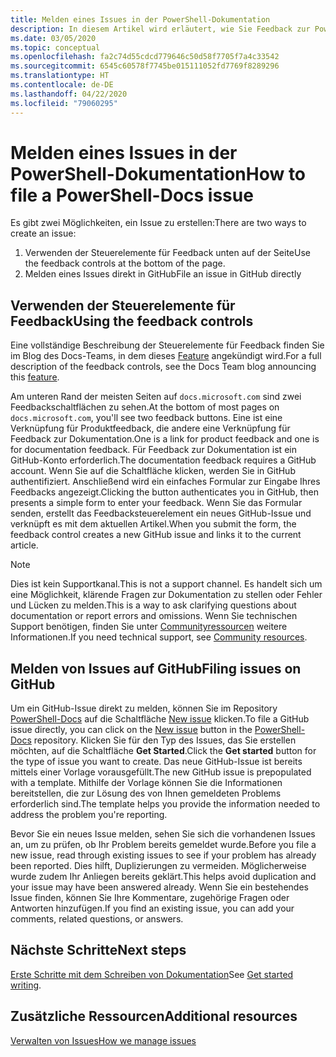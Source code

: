 ```yaml
---
title: Melden eines Issues in der PowerShell-Dokumentation
description: In diesem Artikel wird erläutert, wie Sie Feedback zur PowerShell-Dokumentation geben.
ms.date: 03/05/2020
ms.topic: conceptual
ms.openlocfilehash: fa2c74d55cdcd779646c50d58f7705f7a4c33542
ms.sourcegitcommit: 6545c60578f7745be015111052fd7769f8289296
ms.translationtype: HT
ms.contentlocale: de-DE
ms.lasthandoff: 04/22/2020
ms.locfileid: "79060295"
---
```

# <a name="how-to-file-a-powershell-docs-issue"></a><span data-ttu-id="53df4-103">Melden eines Issues in der PowerShell-Dokumentation</span><span class="sxs-lookup"><span data-stu-id="53df4-103">How to file a PowerShell-Docs issue</span></span>

<span data-ttu-id="53df4-104">Es gibt zwei Möglichkeiten, ein Issue zu erstellen:</span><span class="sxs-lookup"><span data-stu-id="53df4-104">There are two ways to create an issue:</span></span>

1. <span data-ttu-id="53df4-105">Verwenden der Steuerelemente für Feedback unten auf der Seite</span><span class="sxs-lookup"><span data-stu-id="53df4-105">Use the feedback controls at the bottom of the page.</span></span>
1. <span data-ttu-id="53df4-106">Melden eines Issues direkt in GitHub</span><span class="sxs-lookup"><span data-stu-id="53df4-106">File an issue in GitHub directly</span></span>

## <a name="using-the-feedback-controls"></a><span data-ttu-id="53df4-107">Verwenden der Steuerelemente für Feedback</span><span class="sxs-lookup"><span data-stu-id="53df4-107">Using the feedback controls</span></span>

<span data-ttu-id="53df4-108">Eine vollständige Beschreibung der Steuerelemente für Feedback finden Sie im Blog des Docs-Teams, in dem dieses [Feature][feedback] angekündigt wird.</span><span class="sxs-lookup"><span data-stu-id="53df4-108">For a full description of the feedback controls, see the Docs Team blog announcing this [feature][feedback].</span></span>

<span data-ttu-id="53df4-109">Am unteren Rand der meisten Seiten auf `docs.microsoft.com` sind zwei Feedbackschaltflächen zu sehen.</span><span class="sxs-lookup"><span data-stu-id="53df4-109">At the bottom of most pages on `docs.microsoft.com`, you'll see two feedback buttons.</span></span> <span data-ttu-id="53df4-110">Eine ist eine Verknüpfung für Produktfeedback, die andere eine Verknüpfung für Feedback zur Dokumentation.</span><span class="sxs-lookup"><span data-stu-id="53df4-110">One is a link for product feedback and one is for documentation feedback.</span></span> <span data-ttu-id="53df4-111">Für Feedback zur Dokumentation ist ein GitHub-Konto erforderlich.</span><span class="sxs-lookup"><span data-stu-id="53df4-111">The documentation feedback requires a GitHub account.</span></span> <span data-ttu-id="53df4-112">Wenn Sie auf die Schaltfläche klicken, werden Sie in GitHub authentifiziert. Anschließend wird ein einfaches Formular zur Eingabe Ihres Feedbacks angezeigt.</span><span class="sxs-lookup"><span data-stu-id="53df4-112">Clicking the button authenticates you in GitHub, then presents a simple form to enter your feedback.</span></span> <span data-ttu-id="53df4-113">Wenn Sie das Formular senden, erstellt das Feedbacksteuerelement ein neues GitHub-Issue und verknüpft es mit dem aktuellen Artikel.</span><span class="sxs-lookup"><span data-stu-id="53df4-113">When you submit the form, the feedback control creates a new GitHub issue and links it to the current article.</span></span>

> [!NOTE]
> <span data-ttu-id="53df4-114">Dies ist kein Supportkanal.</span><span class="sxs-lookup"><span data-stu-id="53df4-114">This is not a support channel.</span></span> <span data-ttu-id="53df4-115">Es handelt sich um eine Möglichkeit, klärende Fragen zur Dokumentation zu stellen oder Fehler und Lücken zu melden.</span><span class="sxs-lookup"><span data-stu-id="53df4-115">This is a way to ask clarifying questions about documentation or report errors and omissions.</span></span> <span data-ttu-id="53df4-116">Wenn Sie technischen Support benötigen, finden Sie unter [Communityressourcen](../community-support.md) weitere Informationen.</span><span class="sxs-lookup"><span data-stu-id="53df4-116">If you need technical support, see [Community resources](../community-support.md).</span></span>

## <a name="filing-issues-on-github"></a><span data-ttu-id="53df4-117">Melden von Issues auf GitHub</span><span class="sxs-lookup"><span data-stu-id="53df4-117">Filing issues on GitHub</span></span>

<span data-ttu-id="53df4-118">Um ein GitHub-Issue direkt zu melden, können Sie im Repository [PowerShell-Docs][new-issue] auf die Schaltfläche [New issue][docs-issues] klicken.</span><span class="sxs-lookup"><span data-stu-id="53df4-118">To file a GitHub issue directly, you can click on the [New issue][new-issue] button in the [PowerShell-Docs][docs-issues] repository.</span></span> <span data-ttu-id="53df4-119">Klicken Sie für den Typ des Issues, das Sie erstellen möchten, auf die Schaltfläche **Get Started**.</span><span class="sxs-lookup"><span data-stu-id="53df4-119">Click the **Get started** button for the type of issue you want to create.</span></span> <span data-ttu-id="53df4-120">Das neue GitHub-Issue ist bereits mittels einer Vorlage vorausgefüllt.</span><span class="sxs-lookup"><span data-stu-id="53df4-120">The new GitHub issue is prepopulated with a template.</span></span> <span data-ttu-id="53df4-121">Mithilfe der Vorlage können Sie die Informationen bereitstellen, die zur Lösung des von Ihnen gemeldeten Problems erforderlich sind.</span><span class="sxs-lookup"><span data-stu-id="53df4-121">The template helps you provide the information needed to address the problem you're reporting.</span></span>

<span data-ttu-id="53df4-122">Bevor Sie ein neues Issue melden, sehen Sie sich die vorhandenen Issues an, um zu prüfen, ob Ihr Problem bereits gemeldet wurde.</span><span class="sxs-lookup"><span data-stu-id="53df4-122">Before you file a new issue, read through existing issues to see if your problem has already been reported.</span></span> <span data-ttu-id="53df4-123">Dies hilft, Duplizierungen zu vermeiden. Möglicherweise wurde zudem Ihr Anliegen bereits geklärt.</span><span class="sxs-lookup"><span data-stu-id="53df4-123">This helps avoid duplication and your issue may have been answered already.</span></span> <span data-ttu-id="53df4-124">Wenn Sie ein bestehendes Issue finden, können Sie Ihre Kommentare, zugehörige Fragen oder Antworten hinzufügen.</span><span class="sxs-lookup"><span data-stu-id="53df4-124">If you find an existing issue, you can add your comments, related questions, or answers.</span></span>

## <a name="next-steps"></a><span data-ttu-id="53df4-125">Nächste Schritte</span><span class="sxs-lookup"><span data-stu-id="53df4-125">Next steps</span></span>

<span data-ttu-id="53df4-126">[Erste Schritte mit dem Schreiben von Dokumentation](get-started-writing.md)</span><span class="sxs-lookup"><span data-stu-id="53df4-126">See [Get started writing](get-started-writing.md).</span></span>

## <a name="additional-resources"></a><span data-ttu-id="53df4-127">Zusätzliche Ressourcen</span><span class="sxs-lookup"><span data-stu-id="53df4-127">Additional resources</span></span>

[<span data-ttu-id="53df4-128">Verwalten von Issues</span><span class="sxs-lookup"><span data-stu-id="53df4-128">How we manage issues</span></span>](managing-issues.md)

<!-- reference links -->
[feedback]: /teamblog/a-new-feedback-system-is-coming-to-docs
[new-issue]: https://github.com/MicrosoftDocs/PowerShell-Docs/issues/new/choose
[docs-issues]: https://github.com/MicrosoftDocs/PowerShell-Docs/issues
